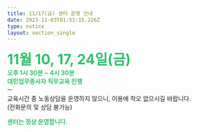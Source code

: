 ```yaml
---
title: 11/17(금) 센터 운영 안내
date: 2023-11-03T01:51:15.226Z
type: notice
layout: section_single
---
```

<p><span style="font-size: 24pt; color: #2dc26b;"><strong>11월 10, 17, 24일(금)</strong></span><br /><span style="color: #2dc26b;"><strong>오후 1시 30분 ~ 4시 30분<br />대민업무종사자 직무교육 진행</strong></span><br />ㅡ<br />교육시간 중 노동상담을 운영하지 않으니, 이용에 착오 없으시길 바랍니다.<br />(전화문의 및 상담 불가능)</p>
<p><span style="color: #2dc26b;"><strong>센터는 정상 운영합니다.</strong></span></p>
<p>&nbsp;</p>
<p>&nbsp;</p>